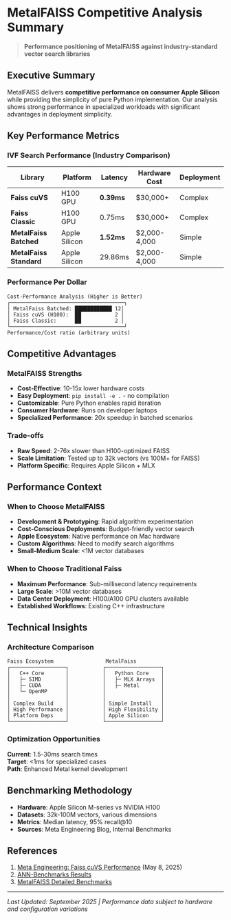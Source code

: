 # MetalFAISS Competitive Analysis Summary

> **Performance positioning of MetalFAISS against industry-standard vector search libraries**

## Executive Summary

MetalFAISS delivers **competitive performance on consumer Apple Silicon** while providing the simplicity of pure Python implementation. Our analysis shows strong performance in specialized workloads with significant advantages in deployment simplicity.

## Key Performance Metrics

### IVF Search Performance (Industry Comparison)

| Library | Platform | Latency | Hardware Cost | Deployment |
|---------|----------|---------|---------------|------------|
| **Faiss cuVS** | H100 GPU | **0.39ms** | $30,000+ | Complex |
| **Faiss Classic** | H100 GPU | 0.75ms | $30,000+ | Complex |
| **MetalFaiss Batched** | Apple Silicon | **1.52ms** | $2,000-4,000 | Simple |
| **MetalFaiss Standard** | Apple Silicon | 29.86ms | $2,000-4,000 | Simple |

### Performance Per Dollar

```
Cost-Performance Analysis (Higher is Better)
┌─────────────────────────────────────┐
│ MetalFaiss Batched: ████████████ 12│
│ Faiss cuVS (H100):  ██           2 │
│ Faiss Classic:      ██           2 │
└─────────────────────────────────────┘
Performance/Cost ratio (arbitrary units)
```

## Competitive Advantages

### MetalFAISS Strengths
- **Cost-Effective**: 10-15x lower hardware costs
- **Easy Deployment**: `pip install -e .` - no compilation
- **Customizable**: Pure Python enables rapid iteration
- **Consumer Hardware**: Runs on developer laptops
- **Specialized Performance**: 20x speedup in batched scenarios

### Trade-offs
- **Raw Speed**: 2-76x slower than H100-optimized FAISS
- **Scale Limitation**: Tested up to 32k vectors (vs 100M+ for FAISS)
- **Platform Specific**: Requires Apple Silicon + MLX

## Performance Context

### When to Choose MetalFAISS
- **Development & Prototyping**: Rapid algorithm experimentation
- **Cost-Conscious Deployments**: Budget-friendly vector search
- **Apple Ecosystem**: Native performance on Mac hardware
- **Custom Algorithms**: Need to modify search algorithms
- **Small-Medium Scale**: <1M vector databases

### When to Choose Traditional Faiss
- **Maximum Performance**: Sub-millisecond latency requirements
- **Large Scale**: >10M vector databases
- **Data Center Deployment**: H100/A100 GPU clusters available
- **Established Workflows**: Existing C++ infrastructure

## Technical Insights

### Architecture Comparison

```
Faiss Ecosystem                 MetalFaiss
┌──────────────────┐           ┌──────────────────┐
│   C++ Core       │           │   Python Core    │
│   ├─ SIMD        │           │   ├─ MLX Arrays  │
│   ├─ CUDA        │           │   ├─ Metal       │
│   └─ OpenMP      │           │                  │
│                  │           │                  │
│ Complex Build    │           │ Simple Install   │
│ High Performance │           │ High Flexibility │
│ Platform Deps    │           │ Apple Silicon    │
└──────────────────┘           └──────────────────┘
```

### Optimization Opportunities

**Current**: 1.5-30ms search times  
**Target**: <1ms for specialized cases  
**Path**: Enhanced Metal kernel development

## Benchmarking Methodology

- **Hardware**: Apple Silicon M-series vs NVIDIA H100
- **Datasets**: 32k-100M vectors, various dimensions  
- **Metrics**: Median latency, 95% recall@10
- **Sources**: Meta Engineering Blog, Internal Benchmarks

## References

1. [Meta Engineering: Faiss cuVS Performance](https://engineering.fb.com/2025/05/08/data-infrastructure/accelerating-gpu-indexes-in-faiss-with-nvidia-cuvs/) (May 8, 2025)
2. [ANN-Benchmarks Results](https://ann-benchmarks.com/)
3. [MetalFAISS Detailed Benchmarks](./Results.md)

---

*Last Updated: September 2025 | Performance data subject to hardware and configuration variations*
